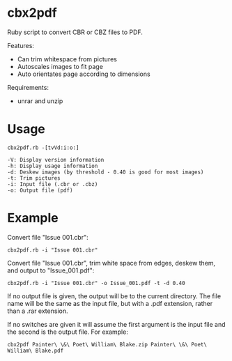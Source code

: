 cbx2pdf
=======

Ruby script to convert CBR or CBZ files to PDF.

Features:

- Can trim whitespace from pictures
- Autoscales images to fit page
- Auto orientates page according to dimensions

Requirements:

- unrar and unzip

Usage
=====

```
cbx2pdf.rb -[tvVd:i:o:]

-V:	Display version information
-h:	Display usage information
-d:	Deskew images (by threshold - 0.40 is good for most images)
-t:	Trim pictures
-i:	Input file (.cbr or .cbz)
-o:	Output file (pdf)
```

Example
=======

Convert file "Issue 001.cbr":

```
cbx2pdf.rb -i "Issue 001.cbr"
```

Convert file "Issue 001.cbr", trim white space from edges, deskew them,
and output to "Issue_001.pdf":

```
cbx2pdf.rb -i "Issue 001.cbr" -o Issue_001.pdf -t -d 0.40
```

If no output file is given, the output will be to the current directory.
The file name will be the same as the input file, but with a .pdf extension,
rather than a .rar extension.

If no switches are given it will assume the first argument is the input file
and the second is the output file. For example:

```
cbx2pdf Painter\ \&\ Poet\ William\ Blake.zip Painter\ \&\ Poet\ William\ Blake.pdf
```
